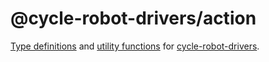 <!-- This README.md is automatically generated. Edit the JSDoc comments in source code or the md files in docs/readmes/. -->

# @cycle-robot-drivers/action

[Type definitions](./src/types.ts) and [utility functions](./src/utils.ts) for [cycle-robot-drivers](../).
